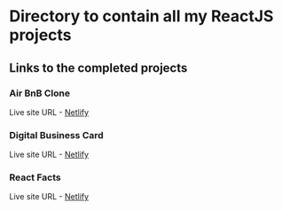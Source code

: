 # Directory to contain all my ReactJS projects
## Links to the completed projects
### Air BnB Clone
Live site URL - [Netlify](https://airbnb-clone-amt.netlify.app/)
### Digital Business Card
Live site URL - [Netlify](https://digital-business-card-amt.netlify.app/)
### React Facts
Live site URL - [Netlify](https://react-facts-amt.netlify.app/)
